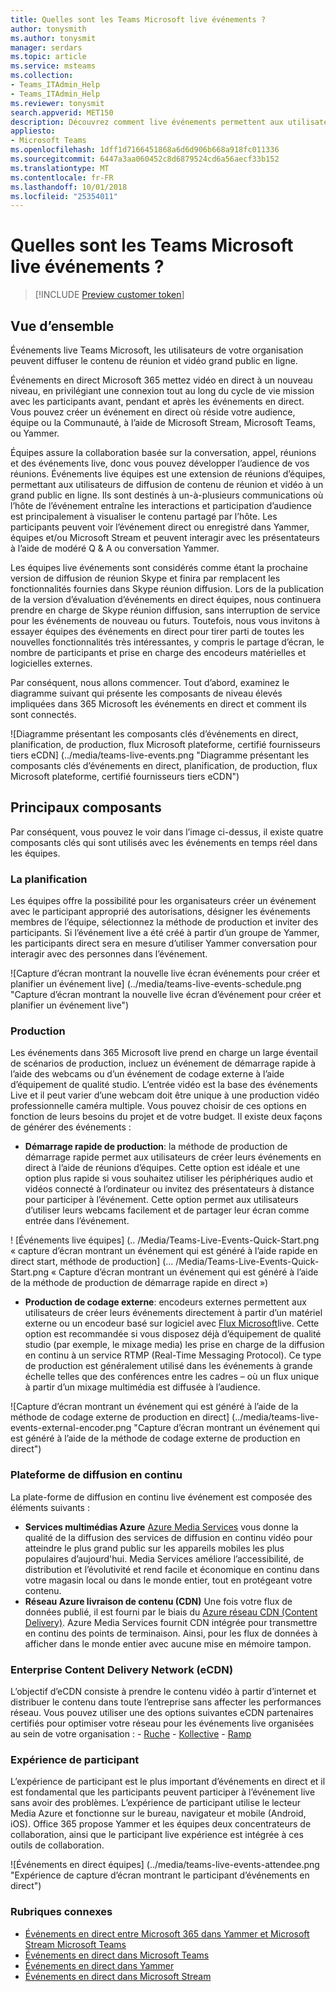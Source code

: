 ```yaml
---
title: Quelles sont les Teams Microsoft live événements ?
author: tonysmith
ms.author: tonysmit
manager: serdars
ms.topic: article
ms.service: msteams
ms.collection:
- Teams_ITAdmin_Help
- Teams_ITAdmin_Help
ms.reviewer: tonysmit
search.appverid: MET150
description: Découvrez comment live événements permettent aux utilisateurs de diffusion vidéo et de contenu à grande audiences en ligne dans Microsoft Teams, Yammer et Microsoft Stream.
appliesto:
- Microsoft Teams
ms.openlocfilehash: 1dff1d7166451868a6d6d906b668a918fc011336
ms.sourcegitcommit: 6447a3aa060452c8d6879524cd6a56aecf33b152
ms.translationtype: MT
ms.contentlocale: fr-FR
ms.lasthandoff: 10/01/2018
ms.locfileid: "25354011"
---
```

# <a name="what-are-microsoft-teams-live-events"></a>Quelles sont les Teams Microsoft live événements ?
> [!INCLUDE [Preview customer token](../includes/preview-feature.md)]

## <a name="overview"></a>Vue d’ensemble

Événements live Teams Microsoft, les utilisateurs de votre organisation peuvent diffuser le contenu de réunion et vidéo grand public en ligne. 

Événements en direct Microsoft 365 mettez vidéo en direct à un nouveau niveau, en privilégiant une connexion tout au long du cycle de vie mission avec les participants avant, pendant et après les événements en direct. Vous pouvez créer un événement en direct où réside votre audience, équipe ou la Communauté, à l’aide de Microsoft Stream, Microsoft Teams, ou Yammer.  

Équipes assure la collaboration basée sur la conversation, appel, réunions et des événements live, donc vous pouvez développer l’audience de vos réunions. Événements live équipes est une extension de réunions d’équipes, permettant aux utilisateurs de diffusion de contenu de réunion et vidéo à un grand public en ligne. Ils sont destinés à un-à-plusieurs communications où l’hôte de l’événement entraîne les interactions et participation d’audience est principalement à visualiser le contenu partagé par l’hôte. Les participants peuvent voir l’événement direct ou enregistré dans Yammer, équipes et/ou Microsoft Stream et peuvent interagir avec les présentateurs à l’aide de modéré Q & A ou conversation Yammer. 

Les équipes live événements sont considérés comme étant la prochaine version de diffusion de réunion Skype et finira par remplacent les fonctionnalités fournies dans Skype réunion diffusion. Lors de la publication de la version d’évaluation d’événements en direct équipes, nous continuera prendre en charge de Skype réunion diffusion, sans interruption de service pour les événements de nouveau ou futurs. Toutefois, nous vous invitons à essayer équipes des événements en direct pour tirer parti de toutes les nouvelles fonctionnalités très intéressantes, y compris le partage d’écran, le nombre de participants et prise en charge des encodeurs matérielles et logicielles externes. 

Par conséquent, nous allons commencer. Tout d’abord, examinez le diagramme suivant qui présente les composants de niveau élevés impliquées dans 365 Microsoft les événements en direct et comment ils sont connectés. 

![Diagramme présentant les composants clés d’événements en direct, planification, de production, flux Microsoft plateforme, certifié fournisseurs tiers eCDN] (../media/teams-live-events.png  "Diagramme présentant les composants clés d’événements en direct, planification, de production, flux Microsoft plateforme, certifié fournisseurs tiers eCDN")

## <a name="key-components"></a>Principaux composants
Par conséquent, vous pouvez le voir dans l’image ci-dessus, il existe quatre composants clés qui sont utilisés avec les événements en temps réel dans les équipes.

### <a name="scheduling"></a>La planification
Les équipes offre la possibilité pour les organisateurs créer un événement avec le participant approprié des autorisations, désigner les événements membres de l’équipe, sélectionnez la méthode de production et inviter des participants. Si l’événement live a été créé à partir d’un groupe de Yammer, les participants direct sera en mesure d’utiliser Yammer conversation pour interagir avec des personnes dans l’événement. 

![Capture d’écran montrant la nouvelle live écran événements pour créer et planifier un événement live] (../media/teams-live-events-schedule.png "Capture d’écran montrant la nouvelle live écran d’événement pour créer et planifier un événement live")

### <a name="production"></a>Production
Les événements dans 365 Microsoft live prend en charge un large éventail de scénarios de production, incluez un événement de démarrage rapide à l’aide des webcams ou d’un événement de codage externe à l’aide d’équipement de qualité studio. L’entrée vidéo est la base des événements Live et il peut varier d’une webcam doit être unique à une production vidéo professionnelle caméra multiple. Vous pouvez choisir de ces options en fonction de leurs besoins du projet et de votre budget. Il existe deux façons de générer des événements :

- **Démarrage rapide de production**: la méthode de production de démarrage rapide permet aux utilisateurs de créer leurs événements en direct à l’aide de réunions d’équipes. Cette option est idéale et une option plus rapide si vous souhaitez utiliser les périphériques audio et vidéos connecté à l’ordinateur ou invitez des présentateurs à distance pour participer à l’événement. Cette option permet aux utilisateurs d’utiliser leurs webcams facilement et de partager leur écran comme entrée dans l’événement. 

! [Événements live équipes] (.. /Media/Teams-Live-Events-Quick-Start.png « capture d’écran montrant un événement qui est généré à l’aide rapide en direct start, méthode de production] (... /Media/Teams-Live-Events-Quick-Start.png « Capture d’écran montrant un événement qui est généré à l’aide de la méthode de production de démarrage rapide en direct »)

- **Production de codage externe**: encodeurs externes permettent aux utilisateurs de créer leurs événements directement à partir d’un matériel externe ou un encodeur basé sur logiciel avec [Flux Microsoft](https://stream.microsoft.com)live. Cette option est recommandée si vous disposez déjà d’équipement de qualité studio (par exemple, le mixage media) les prise en charge de la diffusion en continu à un service RTMP (Real-Time Messaging Protocol). Ce type de production est généralement utilisé dans les événements à grande échelle telles que des conférences entre les cadres – où un flux unique à partir d’un mixage multimédia est diffusée à l’audience. 

![Capture d’écran montrant un événement qui est généré à l’aide de la méthode de codage externe de production en direct] (../media/teams-live-events-external-encoder.png "Capture d’écran montrant un événement qui est généré à l’aide de la méthode de codage externe de production en direct")

### <a name="streaming-platform"></a>Plateforme de diffusion en continu
La plate-forme de diffusion en continu live événement est composée des éléments suivants :

- **Services multimédias Azure** [Azure Media Services](https://docs.microsoft.com/azure/media-services/previous/) vous donne la qualité de la diffusion des services de diffusion en continu vidéo pour atteindre le plus grand public sur les appareils mobiles les plus populaires d’aujourd'hui.   Media Services améliore l’accessibilité, de distribution et l’évolutivité et rend facile et économique en continu dans votre magasin local ou dans le monde entier, tout en protégeant votre contenu.
- **Réseau Azure livraison de contenu (CDN)**  Une fois votre flux de données publié, il est fourni par le biais du [Azure réseau CDN (Content Delivery)](https://docs.microsoft.com/azure/cdn/). Azure Media Services fournit CDN intégrée pour transmettre en continu des points de terminaison. Ainsi, pour les flux de données à afficher dans le monde entier avec aucune mise en mémoire tampon.

### <a name="enterprise-content-delivery-network-ecdn"></a>Enterprise Content Delivery Network (eCDN)
L’objectif d’eCDN consiste à prendre le contenu vidéo à partir d’internet et distribuer le contenu dans toute l’entreprise sans affecter les performances réseau. Vous pouvez utiliser une des options suivantes eCDN partenaires certifiés pour optimiser votre réseau pour les événements live organisées au sein de votre organisation :
    - [Ruche](https://www.hivestreaming.com/partners/integration-partners/microsoft/)
    - [Kollective](http://www.kollective.com)
    - [Ramp](http://www.ramp.com)

### <a name="attendee-experience"></a>Expérience de participant 
L’expérience de participant est le plus important d’événements en direct et il est fondamental que les participants peuvent participer à l’événement live sans avoir des problèmes. L’expérience de participant utilise le lecteur Media Azure et fonctionne sur le bureau, navigateur et mobile (Android, iOS). Office 365 propose Yammer et les équipes deux concentrateurs de collaboration, ainsi que le participant live expérience est intégrée à ces outils de collaboration. 

![Événements en direct équipes] (../media/teams-live-events-attendee.png "Expérience de capture d’écran montrant le participant d’événements en direct")

### <a name="related-topics"></a>Rubriques connexes
- [Événements en direct entre Microsoft 365 dans Yammer et Microsoft Stream Microsoft Teams](https://docs.microsoft.com/stream/live-event-m365)
- [Événements en direct dans Microsoft Teams](https://support.office.com/article/microsoft-teams-live-event-overview-d077fec2-a058-483e-9ab5-1494afda578a)
- [Événements en direct dans Yammer](https://support.office.com/article/live-events-in-yammer-4ece0ee2-c268-4636-bf2a-16e454befe57)
- [Événements en direct dans Microsoft Stream](https://docs.microsoft.com/stream/live-event-overview)

 
